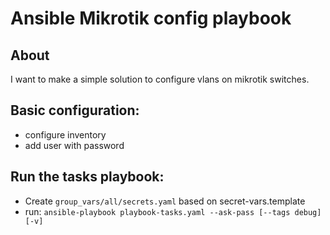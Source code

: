 # Ansible Mikrotik config playbook

## About
I want to make a simple solution to configure vlans on mikrotik switches.

## Basic configuration:
* configure inventory
* add user with password

## Run the tasks playbook:
* Create `group_vars/all/secrets.yaml` based on secret-vars.template
* run: `ansible-playbook playbook-tasks.yaml --ask-pass [--tags debug] [-v]`
